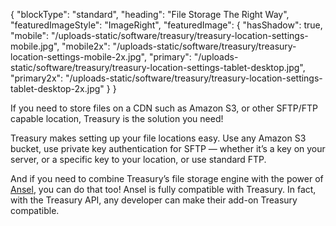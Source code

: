 {
    "blockType": "standard",
    "heading": "File Storage The Right Way",
    "featuredImageStyle": "ImageRight",
    "featuredImage": {
        "hasShadow": true,
        "mobile": "/uploads-static/software/treasury/treasury-location-settings-mobile.jpg",
        "mobile2x": "/uploads-static/software/treasury/treasury-location-settings-mobile-2x.jpg",
        "primary": "/uploads-static/software/treasury/treasury-location-settings-tablet-desktop.jpg",
        "primary2x": "/uploads-static/software/treasury/treasury-location-settings-tablet-desktop-2x.jpg"
    }
}

If you need to store files on a CDN such as Amazon S3, or other SFTP/FTP capable location, Treasury is the solution you need!

Treasury makes setting up your file locations easy. Use any Amazon S3 bucket, use private key authentication for SFTP — whether it’s a key on your server, or a specific key to your location, or use standard FTP.

And if you need to combine Treasury’s file storage engine with the power of [Ansel](/software/ansel-ee), you can do that too! Ansel is fully compatible with Treasury. In fact, with the Treasury API, any developer can make their add-on Treasury compatible.
